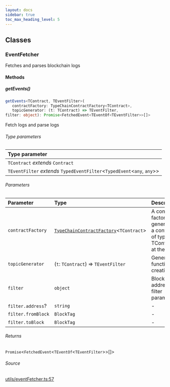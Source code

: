 ```yaml
---
layout: docs
sidebar: true
toc_max_heading_level: 5
---
```


## Classes

### EventFetcher

Fetches and parses blockchain logs

#### Methods

##### getEvents()

```ts
getEvents<TContract, TEventFilter>(
   contractFactory: TypeChainContractFactory<TContract>,
   topicGenerator: (t: TContract) => TEventFilter,
filter: object): Promise<FetchedEvent<TEventOf<TEventFilter>>[]>
```

Fetch logs and parse logs

###### Type parameters

| Type parameter                                                              |
| :-------------------------------------------------------------------------- |
| `TContract` _extends_ `Contract`                                            |
| `TEventFilter` _extends_ `TypedEventFilter`\<`TypedEvent`\<`any`, `any`\>\> |

###### Parameters

| Parameter          | Type                                                                                                    | Description                                                                |
| :----------------- | :------------------------------------------------------------------------------------------------------ | :------------------------------------------------------------------------- |
| `contractFactory`  | [`TypeChainContractFactory`](../dataEntities/event.md#typechaincontractfactorytcontract)\<`TContract`\> | A contract factory for generating a contract of type TContract at the addr |
| `topicGenerator`   | (`t`: `TContract`) => `TEventFilter`                                                                    | Generator function for creating                                            |
| `filter`           | `object`                                                                                                | Block and address filter parameters                                        |
| `filter.address`?  | `string`                                                                                                | -                                                                          |
| `filter.fromBlock` | `BlockTag`                                                                                              | -                                                                          |
| `filter.toBlock`   | `BlockTag`                                                                                              | -                                                                          |

###### Returns

`Promise`\<`FetchedEvent`\<`TEventOf`\<`TEventFilter`\>\>[]\>

###### Source

[utils/eventFetcher.ts:57](https://github.com/OffchainLabs/arbitrum-sdk/blob/b8d7b712331a78aa8e789c06496a2586170ad5d3/src/lib/utils/eventFetcher.ts#L57)

